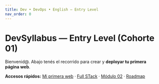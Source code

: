 ```yaml
---
title: Dev • DevOps • English — Entry Level
nav_order: 0
---
```

# DevSyllabus — Entry Level (Cohorte 01)

Bienvenid@. Abajo tenés el recorrido para crear y **deployar tu primera página web**.

**Accesos rápidos:** [Mi primera web](public/) · [Full STack](docs\collections\_fullstack\00-onboarding.md) · [Módulo 02](modulos/02-dom.html) · [Roadmap](modulos/00-scratch.html)
